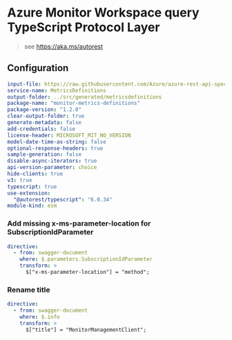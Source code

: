 # Azure Monitor Workspace query TypeScript Protocol Layer

> see https://aka.ms/autorest

## Configuration

```yaml
input-file: https://raw.githubusercontent.com/Azure/azure-rest-api-specs/0b64ca7cbe3af8cd13228dfb783a16b8272b8be2/specification/monitor/resource-manager/Microsoft.Insights/stable/2024-02-01/metricDefinitions_API.json
service-name: MetricsDefinitions
output-folder: ../src/generated/metricsdefinitions
package-name: "monitor-metrics-definitions"
package-version: "1.2.0"
clear-output-folder: true
generate-metadata: false
add-credentials: false
license-header: MICROSOFT_MIT_NO_VERSION
model-date-time-as-string: false
optional-response-headers: true
sample-generation: false
disable-async-iterators: true
api-version-parameter: choice
hide-clients: true
v3: true
typescript: true
use-extension:
  "@autorest/typescript": "6.0.34"
module-kind: esm
```

### Add missing x-ms-parameter-location for SubscriptionIdParameter

```yaml
directive:
  - from: swagger-document
    where: $.parameters.SubscriptionIdParameter
    transform: >
      $["x-ms-parameter-location"] = "method";
```

### Rename title

```yaml
directive:
  - from: swagger-document
    where: $.info
    transform: >
      $["title"] = "MonitorManagementClient";
```

